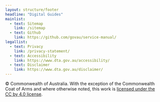 ```yaml
---
layout: structure/footer
headline: "Digital Guides"
mainlist:
  - text: Sitemap
    link: /sitemap
  - text: Github
    link: https://github.com/govau/service-manual/
legallist:
  - text: Privacy
    link: /privacy-statement/
  - text: Accessibility
    link: https://www.dta.gov.au/accessibility/
  - text: Disclaimer
    link: https://www.dta.gov.au/disclaimer/
---
```


© Commonwealth of Australia. With the exception of the Commonwealth Coat of Arms and where otherwise noted, this work is [licensed under the CC by 4.0 license](https://creativecommons.org/licenses/by/4.0/).
